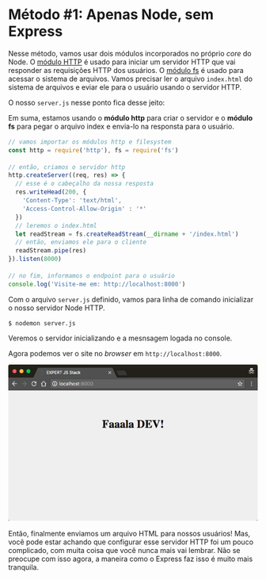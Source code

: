# Método #1: Apenas Node, sem Express

Nesse método, vamos usar dois módulos incorporados no próprio *core* do Node. O [módulo HTTP](https://nodejs.org/api/http.html#http_http) é usado para iniciar um servidor HTTP que vai responder as requisições HTTP dos usuários. O [módulo fs](https://nodejs.org/api/fs.html#fs_file_system) é usado para acessar o sistema de arquivos. Vamos precisar ler o arquivo ```index.html``` do sistema de arquivos e eviar ele para o usuário usando o servidor HTTP.


O nosso ```server.js``` nesse ponto fica desse jeito:

Em suma, estamos usando o **módulo http** para criar o servidor e o **módulo fs** para pegar o arquivo index e envia-lo na responsta para o usuário.


```js
// vamos importar os módulos http e filesystem
const http = require('http'), fs = require('fs')

// então, criamos o servidor http
http.createServer((req, res) => {
  // esse é o cabeçalho da nossa resposta
  res.writeHead(200, {
    'Content-Type': 'text/html',
    'Access-Control-Allow-Origin' : '*'
  })
  // leremos o index.html
  let readStream = fs.createReadStream(__dirname + '/index.html')
  // então, enviamos ele para o cliente
  readStream.pipe(res)
}).listen(8000)

// no fim, informamos o endpoint para o usuário
console.log('Visite-me em: http://localhost:8000')
```



Com o arquivo ```server.js``` definido, vamos para linha de comando inicializar o nosso servidor Node HTTP.


```
$ nodemon server.js
```


Veremos o servidor inicializando e a mesnsagem logada no console.

<asciinema-player src="/assets/node-server.json" speed="2" poster="npt:1:15"></asciinema-player>

Agora podemos ver o site no *browser* em ```http://localhost:8000```.

![Falaaa DEV Browser](/assets/localhost-8000.png)

Então, finalmente enviamos um arquivo HTML para nossos usuários! Mas, você pode estar achando que configurar esse servidor HTTP foi um pouco complicado, com muita coisa que você nunca mais vai lembrar. Não se preocupe com isso agora, a maneira como o Express faz isso é muito mais tranquila.
